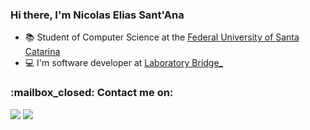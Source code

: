 ### Hi there, I'm Nicolas Elias Sant'Ana
- :books:  Student of Computer Science at the [Federal University of Santa Catarina](https://cco.ufsc.br/)
- :computer:  I'm software developer at [Laboratory Bridge_](https://portal.bridge.ufsc.br/)
<div>
    <h3>:mailbox_closed: Contact me on:</h3>
    <a href="mailto:nicolaselias@pm.me" target="_blank"><img src="https://img.shields.io/badge/ProtonMail-8B89CC?style=for-the-badge&logo=protonmail&logoColor=white" target="_blank"></a>
    <a href="https://www.linkedin.com/in/nicolas-elias-7357b6218/" target="_blank"><img src="https://img.shields.io/badge/-LinkedIn-%230077B5?style=for-the-badge&logo=linkedin&logoColor=white" target="_blank"></a>  
</div>
